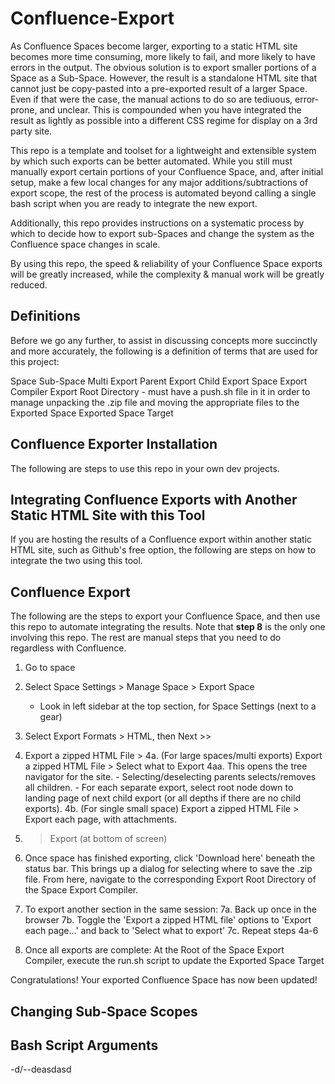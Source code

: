 # Confluence-Export
As Confluence Spaces become larger, exporting to a static HTML site becomes more time consuming, more likely to fail, and more likely to have errors in the output. The obvious solution is to export smaller portions of a Space as a Sub-Space. However, the result is a standalone HTML site that cannot just be copy-pasted into a pre-exported result of a larger Space. Even if that were the case, the manual actions to do so are tediuous, error-prone, and unclear. This is compounded when you have integrated the result as lightly as possible into a different CSS regime for display on a 3rd party site. 

This repo is a template and toolset for a lightweight and extensible system by which such exports can be better automated. While you still must manually export certain portions of your Confluence Space, and, after initial setup, make a few local changes for any major additions/subtractions of export scope, the rest of the process is automated beyond calling a single bash script when you are ready to integrate the new export. 

Additionally, this repo provides instructions on a systematic process by which to decide how to export sub-Spaces and change the system as the Confluence space changes in scale.

By using this repo, the speed & reliability of your Confluence Space exports will be greatly increased, while the complexity & manual work will be greatly reduced.

## Definitions
Before we go any further, to assist in discussing concepts more succinctly and more accurately, the following is a definition of terms that are used for this project:

Space
Sub-Space
Multi Export
Parent Export
Child Export
Space Export Compiler
Export Root Directory - must have a push.sh file in it in order to manage unpacking the .zip file and moving the appropriate files to the Exported Space
Exported Space Target

## Confluence Exporter Installation
The following are steps to use this repo in your own dev projects.


## Integrating Confluence Exports with Another Static HTML Site with this Tool
If you are hosting the results of a Confluence export within another static HTML site, such as Github's free option, the following are steps on how to integrate the two using this tool.


## Confluence Export
The following are the steps to export your Confluence Space, and then use this repo to automate integrating the results. Note that **step 8** is the only one involving this repo. The rest are manual steps that you need to do regardless with Confluence.

1. Go to space
2. Select Space Settings > Manage Space > Export Space 
	- Look in left sidebar at the top section, for Space Settings (next to a gear)
3. Select Export Formats > HTML, then Next >>

4. Export a zipped HTML File >
	4a. (For large spaces/multi exports) Export a zipped HTML File > Select what to Export 
		4aa. This opens the tree navigator for the site. 
			- Selecting/deselecting parents selects/removes all children.
			- For each separate export, select root node down to landing page of next child export (or all depths if there are no child exports). 
	4b. (For single small space) Export a zipped HTML File > Export each page, with attachments.

5. > Export (at bottom of screen)
6. Once space has finished exporting, click 'Download here' beneath the status bar. This brings up a dialog for selecting where to save the .zip file. From here, navigate to the corresponding Export Root Directory of the Space Export Compiler.

7. To export another section in the same session:
7a. Back up once in the browser
7b. Toggle the 'Export a zipped HTML file' options to 'Export each page...' and back to 'Select what to export'
7c. Repeat steps 4a-6

8. Once all exports are complete: At the Root of the Space Export Compiler, execute the run.sh script to update the Exported Space Target

Congratulations! Your exported Confluence Space has now been updated!

## Changing Sub-Space Scopes


## Bash Script Arguments
-d/--deasdasd

